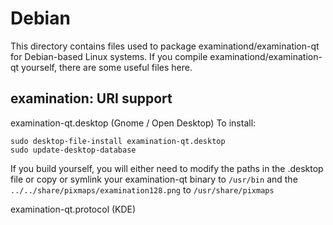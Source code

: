 
Debian
====================
This directory contains files used to package examinationd/examination-qt
for Debian-based Linux systems. If you compile examinationd/examination-qt yourself, there are some useful files here.

## examination: URI support ##


examination-qt.desktop  (Gnome / Open Desktop)
To install:

	sudo desktop-file-install examination-qt.desktop
	sudo update-desktop-database

If you build yourself, you will either need to modify the paths in
the .desktop file or copy or symlink your examination-qt binary to `/usr/bin`
and the `../../share/pixmaps/examination128.png` to `/usr/share/pixmaps`

examination-qt.protocol (KDE)

